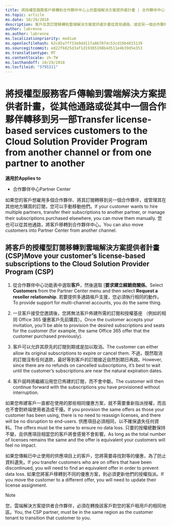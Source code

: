 ```yaml
---
title: 將授權型服務客戶移轉到合作夥伴中心上的雲端解決方案提供者計畫 | 合作夥伴中心
ms.topic: article
ms.date: 10/29/2018
description: 客戶及其訂閱移轉到雲端解決方案提供者計畫從其他通路，或從另一個合作夥伴。
author: labrenne
ms.author: labrenne
ms.localizationpriority: medium
ms.openlocfilehash: 62c85a7ff33e9dd11fa867074c53cd19b4015139
ms.sourcegitcommit: ed22f6825d3af1d19385198b4d511e4b39d5e353
ms.translationtype: MT
ms.contentlocale: zh-TW
ms.lasthandoff: 10/29/2018
ms.locfileid: "5795311"
---
```

# <a name="transfer-license-based-services-customers-to-the-cloud-solution-provider-program-from-another-channel-or-from-one-partner-to-another"></a><span data-ttu-id="98fea-103">將授權型服務客戶傳輸到雲端解決方案提供者計畫，從其他通路或從其中一個合作夥伴轉移到另一部</span><span class="sxs-lookup"><span data-stu-id="98fea-103">Transfer license-based services customers to the Cloud Solution Provider Program from another channel or from one partner to another</span></span>

**<span data-ttu-id="98fea-104">適用於</span><span class="sxs-lookup"><span data-stu-id="98fea-104">Applies to</span></span>**

-  <span data-ttu-id="98fea-105">合作夥伴中心</span><span class="sxs-lookup"><span data-stu-id="98fea-105">Partner Center</span></span>

<span data-ttu-id="98fea-106">如果您的客戶想雇用多個合作夥伴、將其訂閱轉移到另一個合作夥伴，或管理其在其他地方購買的訂閱，您可以手動移動他們。</span><span class="sxs-lookup"><span data-stu-id="98fea-106">If your customer wants to hire multiple partners, transfer their subscriptions to another partner, or manage their subscriptions purchased elsewhere, you can move them manually.</span></span> <span data-ttu-id="98fea-107">您也可以從其他通路，將客戶移轉到合作夥伴中心。</span><span class="sxs-lookup"><span data-stu-id="98fea-107">You can also move customers into Partner Center from another channel.</span></span>

## <a name="move-your-customers-license-based-subscriptions-to-the-cloud-solution-provider-program-csp"></a><span data-ttu-id="98fea-108">將客戶的授權型訂閱移轉到雲端解決方案提供者計畫 (CSP)</span><span class="sxs-lookup"><span data-stu-id="98fea-108">Move your customer’s license-based subscriptions to the Cloud Solution Provider Program (CSP)</span></span>

1. <span data-ttu-id="98fea-109">從合作夥伴中心功能表中選取**客戶**，然後選取 [**要求建立經銷商關係**。</span><span class="sxs-lookup"><span data-stu-id="98fea-109">Select **Customers** from the Partner Center menu and then select **Request a reseller relationship**.</span></span> <span data-ttu-id="98fea-110">若要提供多通路帳戶支援，您必須執行相同的動作。</span><span class="sxs-lookup"><span data-stu-id="98fea-110">To provide support for multi-channel accounts, you do the same thing.</span></span>

2.  <span data-ttu-id="98fea-111">一旦客戶接受您邀請後，您將無法客戶佈建所需的訂閱和授權基座 （例如的相同 Office 365 優惠客戶先前購買）。</span><span class="sxs-lookup"><span data-stu-id="98fea-111">Once the customer accepts your invitation, you’ll be able to provision the desired subscriptions and seats for the customer (for example, the same Office 365 offer that the customer purchased previously).</span></span>

3. <span data-ttu-id="98fea-112">客戶可以允許其原先的訂閱到期或是加以取消。</span><span class="sxs-lookup"><span data-stu-id="98fea-112">The customer can either allow its original subscriptions to expire or cancel them.</span></span> <span data-ttu-id="98fea-113">不過，既然取消的訂閱沒有任何退款，最好等到客戶的訂閱接近自然到期日再說。</span><span class="sxs-lookup"><span data-stu-id="98fea-113">However, since there are no refunds on cancelled subscriptions, it’s best to wait until the customer’s subscriptions are near the natural expiration dates.</span></span>

4. <span data-ttu-id="98fea-114">客戶屆時將繼續沿用您已佈建的訂閱，而不會中斷。</span><span class="sxs-lookup"><span data-stu-id="98fea-114">The customer will then continue forward with the subscriptions you have provisioned without interruption.</span></span>


<span data-ttu-id="98fea-115">如果您佈建客戶一直都在使用的那些相同優惠方案，就不需要重新指派授權，而且也不會對終端使用者造成干擾。</span><span class="sxs-lookup"><span data-stu-id="98fea-115">If you provision the same offers as those your customer has been using, there is no need to reassign licenses, and there will be no disruption to end-users.</span></span> <span data-ttu-id="98fea-116">供應項目必須相同，以不確保遺失任何資料。</span><span class="sxs-lookup"><span data-stu-id="98fea-116">The offers must be the same to ensure no data loss.</span></span> <span data-ttu-id="98fea-117">只要的授權總數保持不變，且供應項目相當您的客戶將會感覺不會影響。</span><span class="sxs-lookup"><span data-stu-id="98fea-117">As long as the total number of licenses remains the same and the offer is equivalent your customers will feel no impact.</span></span>

<span data-ttu-id="98fea-118">如果您傳輸已中止使用的供應項目上的客戶，您將需要尋找對等的優惠，為了防止資料遺失。</span><span class="sxs-lookup"><span data-stu-id="98fea-118">If you transfer customers who are on offers that have been discontinued, you will need to find an equivalent offer in order to prevent data loss.</span></span> <span data-ttu-id="98fea-119">如果您將客戶移轉到不同的優惠方案，則必須更新他們的授權指派。</span><span class="sxs-lookup"><span data-stu-id="98fea-119">If you move the customer to a different offer, you will need to update their license assignment.</span></span>

>[!NOTE]
><span data-ttu-id="98fea-120">您，雲端解決方案提供者合作夥伴，必須在轉換該客戶對您的客戶租用戶的相同地區。</span><span class="sxs-lookup"><span data-stu-id="98fea-120">You, the CSP partner, must be in the same region as the customer tenant to transition that customer to you.</span></span> 



